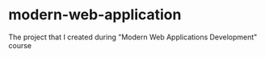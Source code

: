# modern-web-application
The project that I created during "Modern Web Applications Development" course
